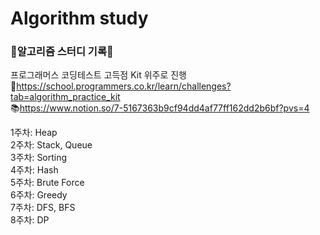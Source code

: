# Algorithm study

### 📝알고리즘 스터디 기록📝

프로그래머스 코딩테스트 고득점 Kit 위주로 진행  
🔗https://school.programmers.co.kr/learn/challenges?tab=algorithm_practice_kit  
📚https://www.notion.so/7-5167363b9cf94dd4af77ff162dd2b6bf?pvs=4

1주차: Heap  
2주차: Stack, Queue  
3주차: Sorting  
4주차: Hash  
5주차: Brute Force  
6주차: Greedy  
7주차: DFS, BFS  
8주차: DP
